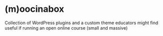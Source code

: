 (m)oocinabox
==========

Collection of WordPress plugins and a custom theme educators might find useful if running an open online course (small and massive)